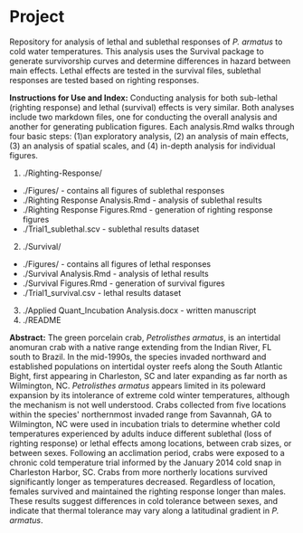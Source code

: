 # Project
Repository for analysis of lethal and sublethal responses of _P. armatus_ to cold water temperatures. This analysis uses the Survival package to generate survivorship curves and determine differences in hazard between main effects. Lethal effects are tested in the survival files, sublethal responses are tested based on righting responses.

**Instructions for Use and Index:**
Conducting analysis for both sub-lethal (righting response) and lethal (survival) effects is very similar.  Both analyses include two markdown files, one for conducting the overall analysis and another for generating publication figures. Each analysis.Rmd walks through four basic steps: (1)an exploratory analysis, (2) an analysis of main effects, (3) an analysis of spatial scales, and (4) in-depth analysis for individual figures. 

1. ./Righting-Response/
  * ./Figures/ - contains all figures of sublethal responses
  * ./Righting Response Analysis.Rmd - analysis of sublethal results
  * ./Righting Response Figures.Rmd - generation of righting response figures
  * ./Trial1_sublethal.scv - sublethal results dataset
2. ./Survival/
  * ./Figures/ - contains all figures of lethal responses
  * ./Survival Analysis.Rmd - analysis of lethal results
  * ./Survival Figures.Rmd - generation of survival figures
  * ./Trial1_survival.csv - lethal results dataset
3. ./Applied Quant_Incubation Analysis.docx - written manuscript
4. ./README

**Abstract:**
The green porcelain crab, _Petrolisthes armatus_, is an intertidal anomuran crab with a native
range extending from the Indian River, FL south to Brazil. In the mid-1990s, the species invaded
northward and established populations on intertidal oyster reefs along the South Atlantic Bight,
first appearing in Charleston, SC and later expanding as far north as Wilmington, NC.
_Petrolisthes armatus_ appears limited in its poleward expansion by its intolerance of extreme cold
winter temperatures, although the mechanism is not well understood. Crabs collected from five
locations within the species&#39; northernmost invaded range from Savannah, GA to Wilmington, NC
were used in incubation trials to determine whether cold temperatures experienced by adults
induce different sublethal (loss of righting response) or lethal effects among locations, between
crab sizes, or between sexes. Following an acclimation period, crabs were exposed to a
chronic cold temperature trial informed by the January 2014 cold snap in Charleston Harbor, SC.
Crabs from more northerly locations survived significantly longer as temperatures decreased.
Regardless of location, females survived and maintained the righting response longer than males.
These results suggest differences in cold tolerance between sexes, and indicate that thermal
tolerance may vary along a latitudinal gradient in _P. armatus_.
